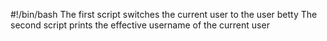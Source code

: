 #!/bin/bash
The first script switches the current user to the user betty
The second script prints the effective username of the current user

